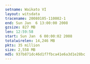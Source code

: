 ```yaml
---
setname: Waikato VI
layout: witsdata
tracename: 20080105-110002-1
end: Sun Jan  6 13:00:00 2008
gzsize: 827 MB
len: 12:59:58
start: Sun Jan  6 00:00:02 2008
totalwirelen: 14,246 MB
pkts: 35 million
size: 2,558 MB
md5: 937b871dc46d1f7fbca41e6a3d1e28bc
---
```

